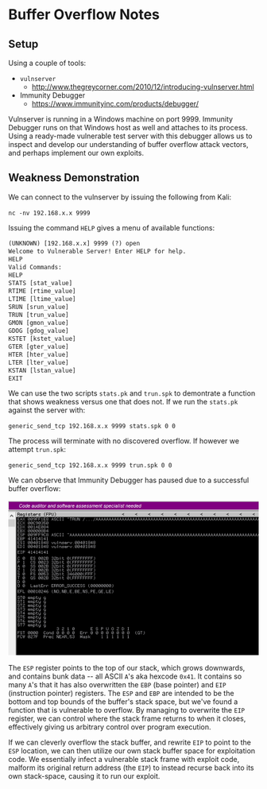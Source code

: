 # Buffer Overflow Notes


## Setup

Using a couple of tools:

 - `vulnserver`
   - http://www.thegreycorner.com/2010/12/introducing-vulnserver.html
 - Immunity Debugger
   - https://www.immunityinc.com/products/debugger/

Vulnserver is running in a Windows machine on port 9999. Immunity Debugger runs
on that Windows host as well and attaches to its process. Using a ready-made
vulnerable test server with this debugger allows us to inspect and develop our
understanding of buffer overflow attack vectors, and perhaps implement our own
exploits.

## Weakness Demonstration

We can connect to the vulnserver by issuing the following from Kali:

`nc -nv 192.168.x.x 9999`

Issuing the command `HELP` gives a menu of available functions:

```shell
(UNKNOWN) [192.168.x.x] 9999 (?) open
Welcome to Vulnerable Server! Enter HELP for help.
HELP
Valid Commands:
HELP
STATS [stat_value]
RTIME [rtime_value]
LTIME [ltime_value]
SRUN [srun_value]
TRUN [trun_value]
GMON [gmon_value]
GDOG [gdog_value]
KSTET [kstet_value]
GTER [gter_value]
HTER [hter_value]
LTER [lter_value]
KSTAN [lstan_value]
EXIT
```

We can use the two scripts `stats.pk` and `trun.spk` to demontrate a function
that shows weakness versus one that does not. If we run the `stats.pk` against
the server with:

`generic_send_tcp 192.168.x.x 9999 stats.spk 0 0`

The process will terminate with no discovered overflow. If however we attempt
`trun.spk`:

`generic_send_tcp 192.168.x.x 9999 trun.spk 0 0`

We can observe that Immunity Debugger has paused due to a successful buffer
overflow:

![alt text](./imgs/immunity_overflow_01.png "Immunity Debugger pauses Overflow")


The `ESP` register points to the top of our stack, which grows downwards, and
contains bunk data -- all ASCII `A`'s aka hexcode `0x41`. It contains so many `A`'s
that it has also overwritten the `EBP` (base pointer) and `EIP` (instruction
pointer) registers. The `ESP` and `EBP` are intended to be the bottom and top
bounds of the buffer's stack space, but we've found a function that is vulnerable
to overflow. By managing to overwrite the `EIP` register, we can control where
the stack frame returns to when it closes, effectively giving us arbitrary
control over program execution.

If we can cleverly overflow the stack buffer, and rewrite `EIP` to point to the
`ESP` location, we can then utilize our own stack buffer space for exploitation
code. We essentially infect a vulnerable stack frame with exploit code, malform
its original return address (the `EIP`) to instead recurse back into its own
stack-space, causing it to run our exploit.